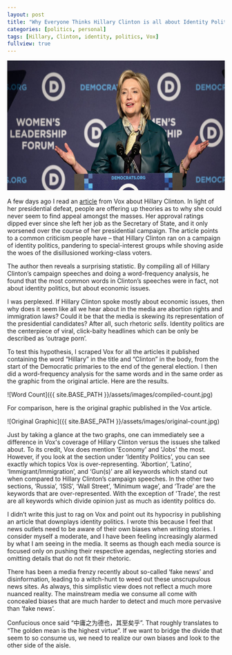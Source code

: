 ```yaml
---
layout: post
title: "Why Everyone Thinks Hillary Clinton is all about Identity Politics"
categories: [politics, personal]
tags: [Hillary, Clinton, identity, politics, Vox]
fullview: true
---
```


<img src="/assets/images/hrc-wlf.jpeg" height="300">
<!-- ![HRC]({{ site.BASE_PATH }}/assets/images/hrc-wlf.jpeg)  -->

A few days ago I read an [article](http://www.vox.com/policy-and-politics/2016/12/16/13972394/most-common-words-hillary-clinton-speech) from Vox about Hillary Clinton. In light of her presidential defeat, people are offering up theories as to why she could never seem to find appeal amongst the masses. Her approval ratings dipped ever since she left her job as the Secretary of State, and it only worsened over the course of her presidential campaign. The article points to a common criticism people have – that Hillary Clinton ran on a campaign of identity politics, pandering to special-interest groups while shoving aside the woes of the disillusioned working-class voters. 

The author then reveals a surprising statistic. By compiling all of Hillary Clinton’s campaign speeches and doing a word-frequency analysis, he found that the most common words in Clinton’s speeches were in fact, not about identity politics, but about economic issues.

I was perplexed. If Hillary Clinton spoke mostly about economic issues, then why does it seem like all we hear about in the media are abortion rights and immigration laws? Could it be that the media is skewing its representation of the presidential candidates? After all, such rhetoric _sells_. Identity politics are the centerpiece of viral, click-baity headlines which can be only be described as ‘outrage porn’.

To test this hypothesis, I scraped Vox for all the articles it published containing the word “Hillary” in the title and “Clinton” in the body, from the start of the Democratic primaries to the end of the general election. I then did a word-frequency analysis for the same words and in the same order as the graphic from the original article. Here are the results.

![Word Count]({{ site.BASE_PATH }}/assets/images/compiled-count.jpg) 

For comparison, here is the original graphic published in the Vox article.

![Original Graphic]({{ site.BASE_PATH }}/assets/images/original-count.jpg) 

Just by taking a glance at the two graphs, one can immediately see a difference in Vox's coverage of Hillary Clinton versus the issues she talked about. To its credit, Vox does mention 'Economy' and 'Jobs' the most. However, if you look at the section under ‘Identity Politics’, you can see exactly which topics Vox is over-representing. ‘Abortion’, ‘Latino’, ‘Immigrant/Immigration’, and ‘Gun(s)’ are all keywords which stand out when compared to Hillary Clinton’s campaign speeches. In the other two sections, ‘Russia’, ‘ISIS’, ‘Wall Street’, ‘Minimum wage’, and ‘Trade’ are the keywords that are over-represented. With the exception of 'Trade', the rest are all keywords which divide opinion just as much as identity politics do.

I didn’t write this just to rag on Vox and point out its hypocrisy in publishing an article that downplays identity politics. I wrote this because I feel that news outlets need to be aware of their own biases when writing stories. I consider myself a moderate, and I have been feeling increasingly alarmed by what I am seeing in the media. It seems as though each media source is focused only on pushing their respective agendas, neglecting stories and omitting details that do not fit their rhetoric. 

There has been a media frenzy recently about so-called ‘fake news’ and disinformation, leading to a witch-hunt to weed out these unscrupulous news sites. As always, this simplistic view does not reflect a much more nuanced reality. The mainstream media we consume all come with concealed biases that are much harder to detect and much more pervasive than ‘fake news’. 

Confucious once said “中庸之为德也，其至矣乎”. That roughly translates to “The golden mean is the highest virtue”. If we want to bridge the divide that seem to so consume us, we need to realize our own biases and look to the other side of the aisle.